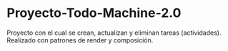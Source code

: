 # Proyecto-Todo-Machine-2.0
Proyecto con el cual se crean, actualizan y eliminan tareas (actividades). Realizado con patrones de render y composición.
